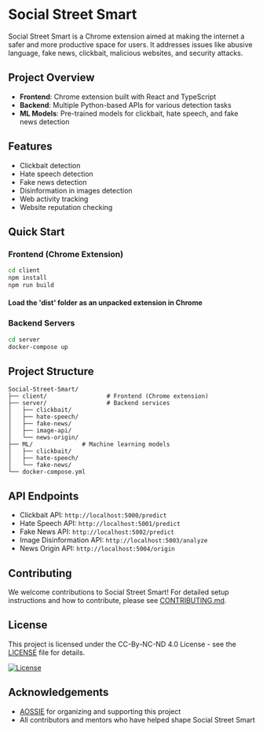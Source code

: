 # Social Street Smart

Social Street Smart is a Chrome extension aimed at making the internet a safer and more productive space for users. It addresses issues like abusive language, fake news, clickbait, malicious websites, and security attacks.

## Project Overview

- **Frontend**: Chrome extension built with React and TypeScript
- **Backend**: Multiple Python-based APIs for various detection tasks
- **ML Models**: Pre-trained models for clickbait, hate speech, and fake news detection

## Features

- Clickbait detection
- Hate speech detection
- Fake news detection
- Disinformation in images detection
- Web activity tracking
- Website reputation checking

## Quick Start

### Frontend (Chrome Extension)

```bash
cd client
npm install
npm run build
```
#### Load the 'dist' folder as an unpacked extension in Chrome

### Backend Servers

```bash
cd server
docker-compose up
```

## Project Structure

```
Social-Street-Smart/
├── client/                 # Frontend (Chrome extension)
├── server/                 # Backend services
│   ├── clickbait/
│   ├── hate-speech/
│   ├── fake-news/
│   ├── image-api/
│   └── news-origin/
├── ML/              # Machine learning models
│   ├── clickbait/
│   ├── hate-speech/
│   └── fake-news/
└── docker-compose.yml
```

## API Endpoints

- Clickbait API: `http://localhost:5000/predict`
- Hate Speech API: `http://localhost:5001/predict`
- Fake News API: `http://localhost:5002/predict`
- Image Disinformation API: `http://localhost:5003/analyze`
- News Origin API: `http://localhost:5004/origin`

## Contributing

We welcome contributions to Social Street Smart! For detailed setup instructions and how to contribute, please see [CONTRIBUTING.md](CONTRIBUTING.md).

## License

This project is licensed under the CC-By-NC-ND 4.0 License - see the [LICENSE](LICENSE) file for details.

[![License](https://i.creativecommons.org/l/by-nc-nd/4.0/88x31.png)](http://creativecommons.org/licenses/by-nc-nd/4.0/)

## Acknowledgements

- [AOSSIE](https://aossie.gitlab.io/) for organizing and supporting this project
- All contributors and mentors who have helped shape Social Street Smart
